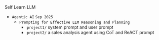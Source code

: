 Self Learn LLM

- `Agentic AI`     `Sep 2025`
  - `Prompting for Effective LLM Reasoning and Planning`
    - `project1/`   system prompt and user prompt 
    - `project2/`   a sales analysis agent using CoT and ReACT prompt 


